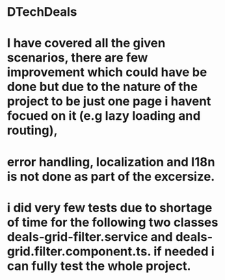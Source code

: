 # DTechDeals
# I have covered all the given scenarios, there are few improvement which could have be done but due to the nature of the project to be just one page i havent focued on it (e.g lazy loading and routing),
# error handling, localization and I18n is not done as part of the excersize.
# i did very few tests due to shortage of time for the following two classes deals-grid-filter.service and deals-grid.filter.component.ts. if needed i can fully test the whole project.

